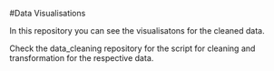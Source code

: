 #Data Visualisations

In this repository you can see the visualisatons for the cleaned data.

Check the data_cleaning repository for the script for cleaning and transformation for the respective data.
